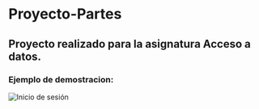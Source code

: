 # Proyecto-Partes

## Proyecto realizado para la asignatura Acceso a datos.

### Ejemplo de demostracion:

![Inicio de sesión](/Users/pablo/Documents/inicio-sesion)

